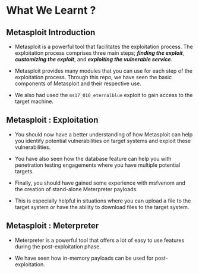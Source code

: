 # What We Learnt ?

## Metasploit Introduction

- Metasploit is a powerful tool that facilitates the exploitation process. The exploitation process comprises three main steps; ***finding the exploit***, ***customizing the exploit***, and ***exploiting the vulnerable service***.

- Metasploit provides many modules that you can use for each step of the exploitation process. Through this repo, we have seen the basic components of Metasploit and their respective use.

- We also had used the `ms17_010_eternalblue` exploit to gain access to the target machine.

## Metasploit : Exploitation

- You should now have a better understanding of how Metasploit can help you identify potential vulnerabilities on target systems and exploit these vulnerabilities.

- You have also seen how the database feature can help you with penetration testing engagements where you have multiple potential targets.

- Finally, you should have gained some experience with msfvenom and the creation of stand-alone Meterpreter payloads. 

- This is especially helpful in situations where you can upload a file to the target system or have the ability to download files to the target system.

## Metasploit : Meterpreter

- Meterpreter is a powerful tool that offers a lot of easy to use features during the post-exploitation phase.
 
- We have seen how in-memory payloads can be used for post-exploitation.
